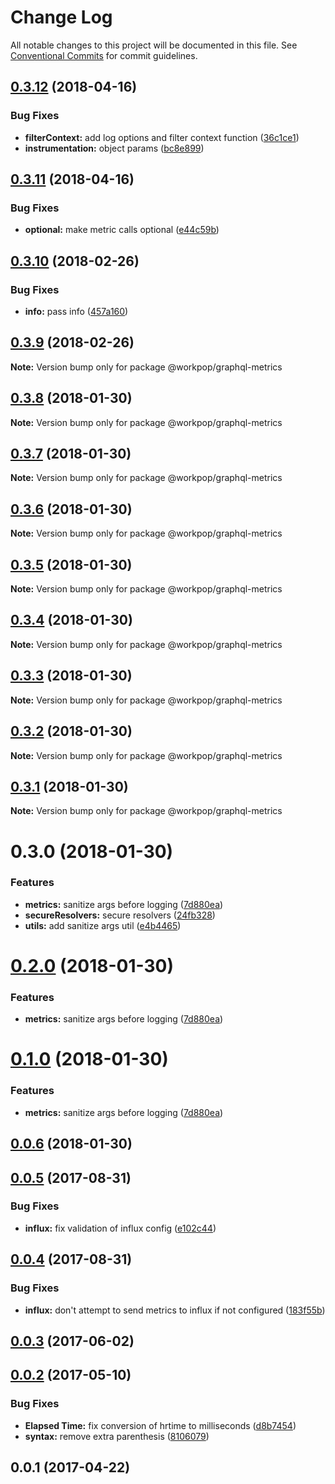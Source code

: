 # Change Log

All notable changes to this project will be documented in this file.
See [Conventional Commits](https://conventionalcommits.org) for commit guidelines.

<a name="0.3.12"></a>
## [0.3.12](https://github.com/Workpop/graphql-utils/compare/@workpop/graphql-metrics@0.3.11...@workpop/graphql-metrics@0.3.12) (2018-04-16)


### Bug Fixes

* **filterContext:** add log options and filter context function ([36c1ce1](https://github.com/Workpop/graphql-utils/commit/36c1ce1))
* **instrumentation:** object params ([bc8e899](https://github.com/Workpop/graphql-utils/commit/bc8e899))




<a name="0.3.11"></a>
## [0.3.11](https://github.com/Workpop/graphql-utils/compare/@workpop/graphql-metrics@0.3.10...@workpop/graphql-metrics@0.3.11) (2018-04-16)


### Bug Fixes

* **optional:** make metric calls optional ([e44c59b](https://github.com/Workpop/graphql-utils/commit/e44c59b))




<a name="0.3.10"></a>
## [0.3.10](https://github.com/Workpop/graphql-utils/compare/@workpop/graphql-metrics@0.3.9...@workpop/graphql-metrics@0.3.10) (2018-02-26)


### Bug Fixes

* **info:** pass info ([457a160](https://github.com/Workpop/graphql-utils/commit/457a160))




<a name="0.3.9"></a>
## [0.3.9](https://github.com/Workpop/graphql-utils/compare/@workpop/graphql-metrics@0.3.8...@workpop/graphql-metrics@0.3.9) (2018-02-26)




**Note:** Version bump only for package @workpop/graphql-metrics

<a name="0.3.8"></a>
## [0.3.8](https://github.com/Workpop/graphql-utils/compare/@workpop/graphql-metrics@0.3.7...@workpop/graphql-metrics@0.3.8) (2018-01-30)




**Note:** Version bump only for package @workpop/graphql-metrics

<a name="0.3.7"></a>
## [0.3.7](https://github.com/Workpop/graphql-utils/compare/@workpop/graphql-metrics@0.3.6...@workpop/graphql-metrics@0.3.7) (2018-01-30)




**Note:** Version bump only for package @workpop/graphql-metrics

<a name="0.3.6"></a>
## [0.3.6](https://github.com/Workpop/graphql-utils/compare/@workpop/graphql-metrics@0.3.5...@workpop/graphql-metrics@0.3.6) (2018-01-30)




**Note:** Version bump only for package @workpop/graphql-metrics

<a name="0.3.5"></a>
## [0.3.5](https://github.com/Workpop/graphql-utils/compare/@workpop/graphql-metrics@0.3.4...@workpop/graphql-metrics@0.3.5) (2018-01-30)




**Note:** Version bump only for package @workpop/graphql-metrics

<a name="0.3.4"></a>
## [0.3.4](https://github.com/Workpop/graphql-utils/compare/@workpop/graphql-metrics@0.3.3...@workpop/graphql-metrics@0.3.4) (2018-01-30)




**Note:** Version bump only for package @workpop/graphql-metrics

<a name="0.3.3"></a>
## [0.3.3](https://github.com/Workpop/graphql-utils/compare/@workpop/graphql-metrics@0.3.2...@workpop/graphql-metrics@0.3.3) (2018-01-30)




**Note:** Version bump only for package @workpop/graphql-metrics

<a name="0.3.2"></a>
## [0.3.2](https://github.com/Workpop/graphql-utils/compare/@workpop/graphql-metrics@0.3.1...@workpop/graphql-metrics@0.3.2) (2018-01-30)




**Note:** Version bump only for package @workpop/graphql-metrics

<a name="0.3.1"></a>
## [0.3.1](https://github.com/Workpop/graphql-utils/compare/@workpop/graphql-metrics@0.3.0...@workpop/graphql-metrics@0.3.1) (2018-01-30)




**Note:** Version bump only for package @workpop/graphql-metrics

<a name="0.3.0"></a>
# 0.3.0 (2018-01-30)


### Features

* **metrics:** sanitize args before logging ([7d880ea](https://github.com/Workpop/graphql-utils/commit/7d880ea))
* **secureResolvers:** secure resolvers ([24fb328](https://github.com/Workpop/graphql-utils/commit/24fb328))
* **utils:** add sanitize args util ([e4b4465](https://github.com/Workpop/graphql-utils/commit/e4b4465))




<a name="0.2.0"></a>
# [0.2.0](https://github.com/Workpop/graphql-utils/compare/v0.0.6...v0.2.0) (2018-01-30)


### Features

* **metrics:** sanitize args before logging ([7d880ea](https://github.com/Workpop/graphql-utils/commit/7d880ea))



<a name="0.1.0"></a>
# [0.1.0](https://github.com/Workpop/graphql-utils/compare/v0.0.6...v0.1.0) (2018-01-30)


### Features

* **metrics:** sanitize args before logging ([7d880ea](https://github.com/Workpop/graphql-utils/commit/7d880ea))



<a name="0.0.6"></a>
## [0.0.6](https://github.com/Workpop/graphql-utils/compare/v0.2.0...v0.0.6) (2018-01-30)



<a name="0.0.5"></a>
## [0.0.5](https://github.com/Workpop/graphql-metrics/compare/v0.0.4...v0.0.5) (2017-08-31)


### Bug Fixes

* **influx:** fix validation of influx config ([e102c44](https://github.com/Workpop/graphql-metrics/commit/e102c44))



<a name="0.0.4"></a>
## [0.0.4](https://github.com/Workpop/graphql-metrics/compare/v0.0.3...v0.0.4) (2017-08-31)


### Bug Fixes

* **influx:** don't attempt to send metrics to influx if not configured ([183f55b](https://github.com/Workpop/graphql-metrics/commit/183f55b))



<a name="0.0.3"></a>
## [0.0.3](https://github.com/Workpop/graphql-metrics/compare/v0.0.2...v0.0.3) (2017-06-02)



<a name="0.0.2"></a>
## [0.0.2](https://github.com/Workpop/graphql-metrics/compare/v0.0.1...v0.0.2) (2017-05-10)


### Bug Fixes

* **Elapsed Time:** fix conversion of hrtime to milliseconds ([d8b7454](https://github.com/Workpop/graphql-metrics/commit/d8b7454))
* **syntax:** remove extra parenthesis ([8106079](https://github.com/Workpop/graphql-metrics/commit/8106079))



<a name="0.0.1"></a>
## 0.0.1 (2017-04-22)

